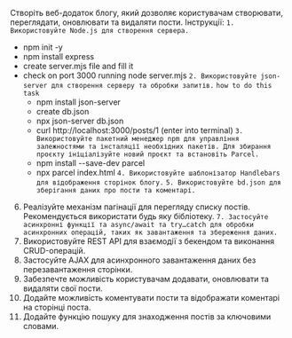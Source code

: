 Створіть веб-додаток блогу, який дозволяє користувачам створювати, переглядати, оновлювати та видаляти пости. 
Інструкції:
`1. Використовуйте Node.js для створення сервера.`
* npm init -y
* npm install express
* create server.mjs file and fill it
* check on port 3000 running node server.mjs
`2. Використовуйте json-server для створення серверу та обробки запитів.`
`how to do this task`
    * npm install json-server
    * create db.json
    * npx json-server db.json
    * curl http://localhost:3000/posts/1   (enter into terminal)
`3. Використовуйте пакетний менеджер npm для управління залежностями та інсталяції необхідних пакетів. Для збирання проєкту ініціалізуйте новий проєкт та встановіть Parcel.`
    * npm install --save-dev parcel
    * npx parcel index.html
`4. Використовуйте шаблонізатор Handlebars для відображення сторінок блогу.`
`5. Використовуйте bd.json для зберігання даних про пости та коментарі.`
6. Реалізуйте механізм пагінації для перегляду списку постів. Рекомендується використати будь яку бібліотеку.
`7. Застосуйте асинхронні функції та async/await та try…catch для обробки асинхронних операцій, таких як завантаження та збереження даних. `
8. Використовуйте REST API для взаємодії з бекендом та виконання CRUD-операцій.
9. Застосуйте AJAX для асинхронного завантаження даних без перезавантаження сторінки.
10. Забезпечте можливість користувачам додавати, оновлювати та видаляти свої пости.
11. Додайте можливість коментувати пости та відображати коментарі на сторінці поста.
12. Додайте функцію пошуку для знаходження постів за ключовими словами.
